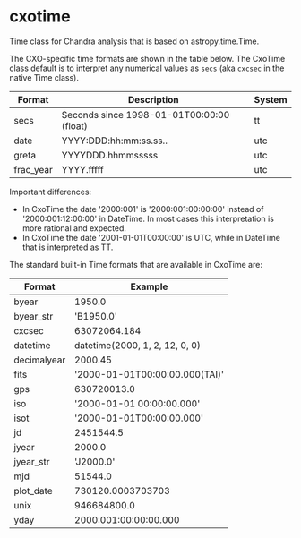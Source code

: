 # cxotime

Time class for Chandra analysis that is based on astropy.time.Time.

The CXO-specific time formats are shown in the table below.  The
CxoTime class default is to interpret any numerical values as `secs`
(aka `cxcsec` in the native Time class).


 Format     | Description                                  |  System
----------- | -------------------------------------------- | --------
secs        | Seconds since 1998-01-01T00:00:00 (float)    |   tt
date        | YYYY:DDD:hh:mm:ss.ss..                       |   utc
greta       | YYYYDDD.hhmmsssss                            |   utc
frac_year   | YYYY.fffff                                   |   utc

Important differences:

- In CxoTime the date '2000:001' is '2000:001:00:00:00' instead of
  '2000:001:12:00:00' in DateTime.  In most cases this interpretation is more
  rational and expected.
- In CxoTime the date '2001-01-01T00:00:00' is UTC, while in DateTime
  that is interpreted as TT.

The standard built-in Time formats that are available in CxoTime are:


Format      |  Example
----------- |  ------------------------
byear       |  1950.0
byear_str   |  'B1950.0'
cxcsec      |  63072064.184
datetime    |  datetime(2000, 1, 2, 12, 0, 0)
decimalyear |  2000.45
fits        |  '2000-01-01T00:00:00.000(TAI)'
gps         |  630720013.0
iso         |  '2000-01-01 00:00:00.000'
isot        |  '2000-01-01T00:00:00.000'
jd          |  2451544.5
jyear       |  2000.0
jyear_str   |  'J2000.0'
mjd         |  51544.0
plot_date   |  730120.0003703703
unix        |  946684800.0
yday        |  2000:001:00:00:00.000
